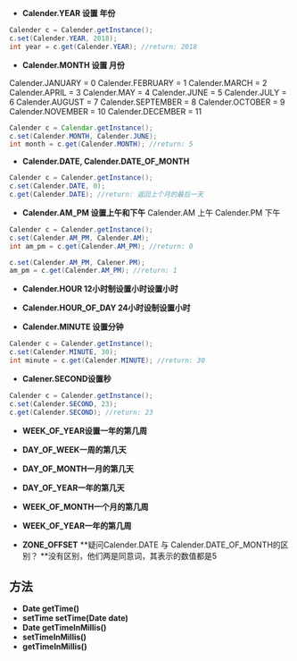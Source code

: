 
* **Calender.YEAR 设置 年份**


```java
Calender c = Calender.getInstance();
c.set(Calender.YEAR, 2018);
int year = c.get(Calender.YEAR); //return: 2018

```


* **Calender.MONTH 设置 月份**

Calender.JANUARY = 0
Calender.FEBRUARY = 1
Calender.MARCH = 2
Calender.APRIL = 3
Calender.MAY = 4
Calender.JUNE = 5
Calender.JULY = 6
Calender.AUGUST = 7
Calender.SEPTEMBER = 8
Calender.OCTOBER = 9
Calender.NOVEMBER = 10
Calender.DECEMBER = 11


```java
Calender c = Calendar.getInstance();
c.set(Calender.MONTH, Calender.JUNE);
int month = c.get(Calender.MONTH); //return: 5

```
* **Calender.DATE, Calender.DATE_OF_MONTH**



```java
Calender c = Calender.getInstance();
c.set(Calender.DATE, 0);
c.get(Calender.DATE); //return: 返回上个月的最后一天

```


* **Calender.AM\_PM 设置上午和下午**
Calender.AM  上午
Calender.PM  下午

```java
Calender c = Calender.getInstance();
c.set(Calender.AM_PM, Calender.AM);
int am_pm = c.get(Calender.AM_PM); //return: 0

c.set(Calender.AM_PM, Calener.PM);
am_pm = c.get(Calender.AM_PM); //return: 1


```


 
* **Calender.HOUR 12小时制设置小时设置小时**

* **Calender.HOUR_OF_DAY 24小时设制设置小时**

* **Calender.MINUTE 设置分钟** 


```java
Calender c = Calender.getInstance();
c.set(Calender.MINUTE, 30);
int minute = c.get(Calender.MINUTE); //return: 30

```
* **Calener.SECOND设置秒**
```java
Calender c = Calender.getInstance();
c.set(Calender.SECOND, 23);
c.get(Calender.SECOND); //return: 23

```

* **WEEK_OF_YEAR设置一年的第几周**

* **DAY_OF_WEEK一周的第几天**
* **DAY_OF_MONTH一月的第几天**
* **DAY_OF_YEAR一年的第几天**

* **WEEK_OF_MONTH一个月的第几周**
* **WEEK_OF_YEAR一年的第几周**

* **ZONE_OFFSET**
**疑问Calender.DATE 与 Calender.DATE\_OF\_MONTH的区别？
**没有区别，他们两是同意词，其表示的数值都是5


## 方法
* **Date getTime()**
* **setTime setTime(Date date)**
* **Date getTimeInMillis()**
* **setTimeInMillis()**
* **getTimeInMillis()**



 


